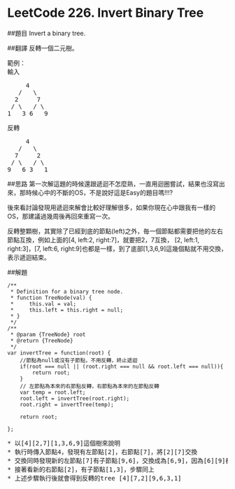 # LeetCode 226. Invert Binary Tree

##題目
Invert a binary tree.  

##翻譯
反轉一個二元樹。  

範例：  
輸入
<pre>
     4
   /   \
  2     7
 / \   / \
1   3 6   9  
</pre>
反轉
<pre>
     4
   /   \
  7     2
 / \   / \
9   6 3   1
</pre>
	
##思路
第一次解這題的時候還跟遞迴不怎麼熟，一直用迴圈嘗試，結果也沒寫出來，那時候心中的不斷的OS，不是說好這是Easy的題目嗎!!!?  
  
後來看討論發現用遞迴來解會比較好理解很多，如果你現在心中跟我有一樣的OS，那建議過幾周後再回來重寫一次。  
  
反轉整顆樹，其實除了已經到底的節點(left)之外，毎一個節點都需要把他的左右節點互換，例如上面的[4, left:2, right:7]，就要把2，7互換，
[2, left:1, right:3]，[7, left:6, right:9]也都是一樣，到了底部[1,3,6,9]這幾個點就不用交換，表示遞迴結束。  
  
##解題
```
/**
 * Definition for a binary tree node.
 * function TreeNode(val) {
 *     this.val = val;
 *     this.left = this.right = null;
 * }
 */
/**
 * @param {TreeNode} root
 * @return {TreeNode}
 */
var invertTree = function(root) {
    //節點為null或沒有子節點，不用反轉，終止遞迴
    if(root === null || (root.right === null && root.left === null)){
        return root;    
    }
    // 左節點為本來的右節點反轉，右節點為本來的左節點反轉
    var temp = root.left;
    root.left = invertTree(root.right);
    root.right = invertTree(temp);
    
    return root;

};
```  
  
<pre>
* 以[4][2,7][1,3,6,9]這個樹來說明
* 執行時傳入節點4，發現有左節點[2]，右節點[7]，將[2][7]交換
* 交換同時發現新的左節點[7]有子節點[9,6]，交換成為[6,9]，因為[6][9]都沒子節點，遞迴結束
* 接著看新的右節點[2]，有子節點[1,3]，步驟同上
* 上述步驟執行後就會得到反轉的tree [4][7,2][9,6,3,1]
</pre>